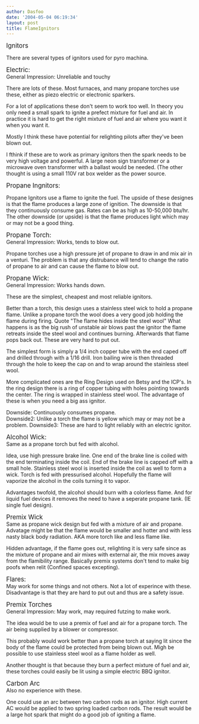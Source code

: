 ```yaml
---
author: Dasfoo
date: '2004-05-04 06:19:34'
layout: post
title: FlameIgnitors
---
```


<big>Ignitors</big>

There are several types of ignitors used for pyro machina.

<big>Electric:</big><br>
General Impression: Unreliable and touchy

There are lots of these.  Most furnaces, and many propane torches use these, either as  piezo electric or electronic sparkers.

For a lot of applications these don't seem to work too well.  In theory you only need a small spark to ignite a prefect mixture for fuel and air.  In practice it is hard to get the right mixture of fuel and air where you want it when you want it.

Mostly I think these have potential for relighting pilots after they've been blown out.

I fthink if these are to work as primary ignitors then the spark needs to be very high voltage and powerful.  A large neon sign transformer or a microwave oven transformer with a ballast would be needed.  (The other thought is using a small 110V rat box welder as the power source.

<big>Propane Ingnitors:</big><br>

Propane Ignitors use a flame to ignite the fuel.  The upside of these designes is that the flame produces a large zone of ignition.  The downside is that they continuously consume gas.  Rates can be as high as 10-50,000 btu/hr.  The other downside (or upside) is that the flame produces light which may or may not be a good thing.

<big>Propane Torch:</big><br>
General Impression: Works, tends to blow out.

Propane torches use a high pressure jet of propane to draw in and mix air in a venturi.  The problem is that any distrubance will tend to change the ratio of propane to air and can cause the flame to blow out.

<big>Propane Wick:</big><br>
General Impression: Works hands down.   

These are the simplest, cheapest and most reliable ignitors.

Better than a torch, this design uses a stainless steel wick to hold a propane flame.  Unlike a propane torch the wool does a very good job holding the flame during firing.  Quote "The flame hides inside the steel wool"  What happens is as the big rush of unstable air blows past the ignitor the flame retreats inside the steel wool and continues burning.  Afterwards that flame pops back out.  These are very hard to put out.

The simplest form is simply a 1/4 inch copper tube with the end caped off and drilled through with a 1/16 drill.  Iron bailing wire is then threaded through the hole to keep the cap on and to wrap around the stainless steel wool.

More complicated ones are the Ring Design used on Betsy and the ICP's.  In the ring design there is a ring of copper tubing with holes pointing towards the center.  The ring is wrapped in stainless steel wool.  The advantage of these is when you need a big ass ignitor.

Downside: Continuously consumes propane.  
Downside2: Unlike a torch the flame is yellow which may or may not be a problem.
Downside3: These are hard to light reliably with an electric ignitor.

<big>Alcohol Wick:</big><br>
Same as a propane torch but fed with alcohol.

Idea, use high pressure brake line.  One end of the brake line is coiled with the end terminating inside the coil. End of the brake line is capped off with a small hole.  Stainless steel wool is inserted inside the coil as well to form a wick.  Torch is fed with pressurised alcohol.  Hopefully the flame will vaporize the alcohol in the coils turning it to vapor.

Advantages twofold, the alcohol should burn with a colorless flame.  And for liquid fuel devices it removes the need to have a seperate propane tank.  (IE single fuel design).

<big>Premix Wick</big><br>
Same as propane wick design but fed with a mixture of air and propane.  Advatage might be that the flame would be smaller and hotter and with less nasty black body radiation.  AKA more torch like and less flame like.

Hidden advantage, if the flame goes out, relighting it is very safe since as the mixture of propane and air mixes with external air, the mix moves away from the flamibility range.  Basically premix systems don't tend to make big poofs when relit (Confined spaces excepting).

<big>Flares:</big><br>
May work for some things and not others.  Not a lot of experince with these.  Disadvantage is that they are hard to put out and thus are a safety issue.

<big>Premix Torches</big><br>
General Impression: May work, may required futzing to make work.

The idea would be to use a premix of fuel and air for a propane torch.  The air being supplied by a blower or compressor.  

This probably would work better than a propane torch at saying lit since the body of the flame could be protected from being blown out.  Migh be possible to use stainless steel wool as a flame holder as well.

Another thought is that because they burn a perfect mixture of fuel and air, these torches could easily be lit using a simple electric BBQ ignitor.

<big>Carbon Arc</big><br>
Also no experience with these.

One could use an arc between two carbon rods as an ignitor.  High current AC would be applied to two spring loaded carbon rods.  The result would be a large hot spark that might do a good job of igniting a flame.

